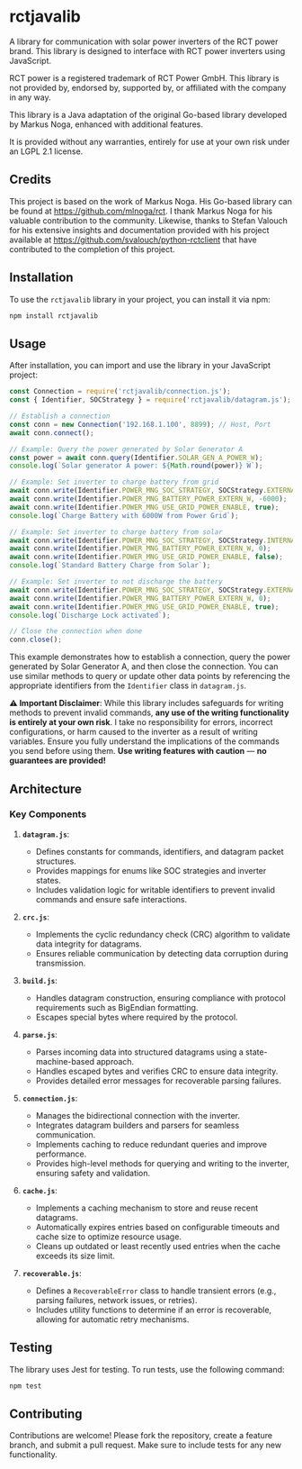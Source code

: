 # rctjavalib

A library for communication with solar power inverters of the RCT power brand. This library is designed to interface with RCT power inverters using JavaScript.

RCT power is a registered trademark of RCT Power GmbH. This library is not provided by, endorsed by, supported by, or affiliated with the company in any way.

This library is a Java adaptation of the original Go-based library developed by Markus Noga, enhanced with additional features.

It is provided without any warranties, entirely for use at your own risk under an LGPL 2.1 license.


## **Credits**
This project is based on the work of Markus Noga. His Go-based library can be found at https://github.com/mlnoga/rct. I thank Markus Noga for his valuable contribution to the community. Likewise, thanks to Stefan Valouch for his extensive insights and documentation provided with his project available at https://github.com/svalouch/python-rctclient that have contributed to the completion of this project.


## Installation

To use the `rctjavalib` library in your project, you can install it via npm:

```bash
npm install rctjavalib
```

## Usage

After installation, you can import and use the library in your JavaScript project:

```javascript
const Connection = require('rctjavalib/connection.js');
const { Identifier, SOCStrategy } = require('rctjavalib/datagram.js');

// Establish a connection
const conn = new Connection('192.168.1.100', 8899); // Host, Port
await conn.connect();

// Example: Query the power generated by Solar Generator A
const power = await conn.query(Identifier.SOLAR_GEN_A_POWER_W);
console.log(`Solar generator A power: ${Math.round(power)} W`);

// Example: Set inverter to charge battery from grid
await conn.write(Identifier.POWER_MNG_SOC_STRATEGY, SOCStrategy.EXTERNAL);
await conn.write(Identifier.POWER_MNG_BATTERY_POWER_EXTERN_W, -6000);
await conn.write(Identifier.POWER_MNG_USE_GRID_POWER_ENABLE, true);
console.log(`Charge Battery with 6000W from Power Grid`);

// Example: Set inverter to charge battery from solar
await conn.write(Identifier.POWER_MNG_SOC_STRATEGY, SOCStrategy.INTERNAL);
await conn.write(Identifier.POWER_MNG_BATTERY_POWER_EXTERN_W, 0);
await conn.write(Identifier.POWER_MNG_USE_GRID_POWER_ENABLE, false);
console.log(`Standard Battery Charge from Solar`);

// Example: Set inverter to not discharge the battery
await conn.write(Identifier.POWER_MNG_SOC_STRATEGY, SOCStrategy.EXTERNAL);
await conn.write(Identifier.POWER_MNG_BATTERY_POWER_EXTERN_W, 0);
await conn.write(Identifier.POWER_MNG_USE_GRID_POWER_ENABLE, true);
console.log(`Discharge Lock activated`);

// Close the connection when done
conn.close();
```

This example demonstrates how to establish a connection, query the power generated by Solar Generator A, and then close the connection. You can use similar methods to query or update other data points by referencing the appropriate identifiers from the `Identifier` class in `datagram.js`.

**⚠️ Important Disclaimer**: While this library includes safeguards for writing methods to prevent invalid commands, **any use of the writing functionality is entirely at your own risk**. I take no responsibility for errors, incorrect configurations, or harm caused to the inverter as a result of writing variables. Ensure you fully understand the implications of the commands you send before using them. **Use writing features with caution** — **no guarantees are provided!**


## Architecture

### Key Components

1. **`datagram.js`**:
   - Defines constants for commands, identifiers, and datagram packet structures.
   - Provides mappings for enums like SOC strategies and inverter states.
   - Includes validation logic for writable identifiers to prevent invalid commands and ensure safe interactions.

2. **`crc.js`**:
   - Implements the cyclic redundancy check (CRC) algorithm to validate data integrity for datagrams.
   - Ensures reliable communication by detecting data corruption during transmission.

3. **`build.js`**:
   - Handles datagram construction, ensuring compliance with protocol requirements such as BigEndian formatting.
   - Escapes special bytes where required by the protocol.

4. **`parse.js`**:
   - Parses incoming data into structured datagrams using a state-machine-based approach.
   - Handles escaped bytes and verifies CRC to ensure data integrity.
   - Provides detailed error messages for recoverable parsing failures.

5. **`connection.js`**:
   - Manages the bidirectional connection with the inverter.
   - Integrates datagram builders and parsers for seamless communication.
   - Implements caching to reduce redundant queries and improve performance.
   - Provides high-level methods for querying and writing to the inverter, ensuring safety and validation.

6. **`cache.js`**:
   - Implements a caching mechanism to store and reuse recent datagrams.
   - Automatically expires entries based on configurable timeouts and cache size to optimize resource usage.
   - Cleans up outdated or least recently used entries when the cache exceeds its size limit.

7. **`recoverable.js`**:
   - Defines a `RecoverableError` class to handle transient errors (e.g., parsing failures, network issues, or retries).
   - Includes utility functions to determine if an error is recoverable, allowing for automatic retry mechanisms.


## Testing

The library uses Jest for testing. To run tests, use the following command:

```bash
npm test
```


## Contributing

Contributions are welcome! Please fork the repository, create a feature branch, and submit a pull request. Make sure to include tests for any new functionality.

